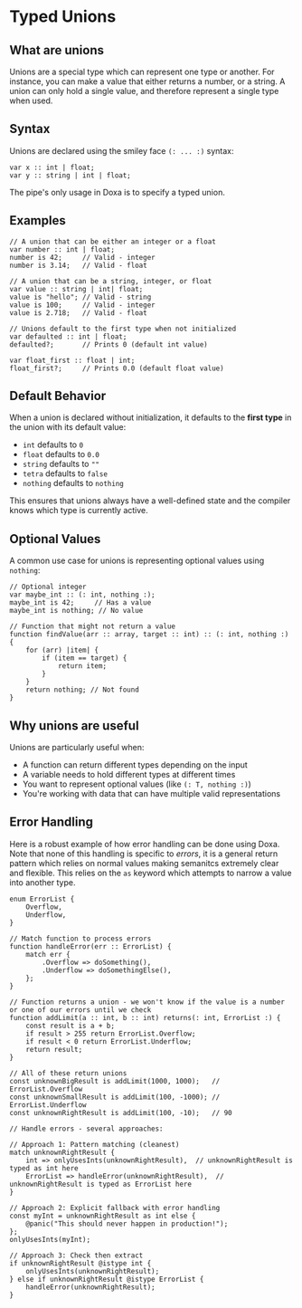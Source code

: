 # Typed Unions

## What are unions

Unions are a special type which can represent one type or another. For instance, you can make a value that either returns a number, or a string. A union can only hold a single value, and therefore represent a single type when used.

## Syntax

Unions are declared using the smiley face `(: ... :)` syntax:

```doxa
var x :: int | float;
var y :: string | int | float;
```

The pipe's only usage in Doxa is to specify a typed union.

## Examples

```doxa
// A union that can be either an integer or a float
var number :: int | float;
number is 42;     // Valid - integer
number is 3.14;   // Valid - float

// A union that can be a string, integer, or float
var value :: string | int| float;
value is "hello"; // Valid - string
value is 100;     // Valid - integer
value is 2.718;   // Valid - float

// Unions default to the first type when not initialized
var defaulted :: int | float;
defaulted?;       // Prints 0 (default int value)

var float_first :: float | int;
float_first?;     // Prints 0.0 (default float value)
```

## Default Behavior

When a union is declared without initialization, it defaults to the **first type** in the union with its default value:

- `int` defaults to `0`
- `float` defaults to `0.0`
- `string` defaults to `""`
- `tetra` defaults to `false`
- `nothing` defaults to `nothing`

This ensures that unions always have a well-defined state and the compiler knows which type is currently active.

## Optional Values

A common use case for unions is representing optional values using `nothing`:

```doxa
// Optional integer
var maybe_int :: (: int, nothing :);
maybe_int is 42;     // Has a value
maybe_int is nothing; // No value

// Function that might not return a value
function findValue(arr :: array, target :: int) :: (: int, nothing :) {
    for (arr) |item| {
        if (item == target) {
            return item;
        }
    }
    return nothing; // Not found
}
```

## Why unions are useful

Unions are particularly useful when:

- A function can return different types depending on the input
- A variable needs to hold different types at different times
- You want to represent optional values (like `(: T, nothing :)`)
- You're working with data that can have multiple valid representations

## Error Handling

Here is a robust example of how error handling can be done using Doxa. Note that none of this handling is specific to _errors_, it is a general return pattern which relies on normal values making semanitcs extremely clear and flexible. This relies on the `as` keyword which attempts to narrow a value into another type.

```doxa
enum ErrorList {
    Overflow,
    Underflow,
}

// Match function to process errors
function handleError(err :: ErrorList) {
    match err {
        .Overflow => doSomething(),
        .Underflow => doSomethingElse(),
    };
}

// Function returns a union - we won't know if the value is a number or one of our errors until we check
function addLimit(a :: int, b :: int) returns(: int, ErrorList :) {
    const result is a + b;
    if result > 255 return ErrorList.Overflow;
    if result < 0 return ErrorList.Underflow;
    return result;
}

// All of these return unions
const unknownBigResult is addLimit(1000, 1000);   // ErrorList.Overflow
const unknownSmallResult is addLimit(100, -1000); // ErrorList.Underflow
const unknownRightResult is addLimit(100, -10);   // 90

// Handle errors - several approaches:

// Approach 1: Pattern matching (cleanest)
match unknownRightResult {
    int => onlyUsesInts(unknownRightResult),  // unknownRightResult is typed as int here
    ErrorList => handleError(unknownRightResult),  // unknownRightResult is typed as ErrorList here
}

// Approach 2: Explicit fallback with error handling
const myInt = unknownRightResult as int else {
    @panic("This should never happen in production!");
};
onlyUsesInts(myInt);

// Approach 3: Check then extract
if unknownRightResult @istype int {
    onlyUsesInts(unknownRightResult);
} else if unknownRightResult @istype ErrorList {
    handleError(unknownRightResult);
}
```
